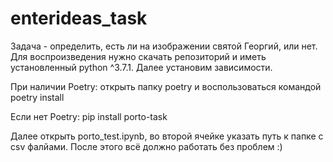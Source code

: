 # enterideas_task

Задача - определить, есть ли на изображении святой Георгий, или нет.
Для воспроизведения нужно скачать репозиторий и иметь установленный python ^3.7.1. Далее установим зависимости.

При наличии Poetry: открыть папку poetry и воспользоваться командой poetry install

Если нет Poetry: pip install porto-task

Далее открыть porto_test.ipynb, во второй ячейке указать путь к папке с csv фалйами. После этого всё должно работать без проблем :)
